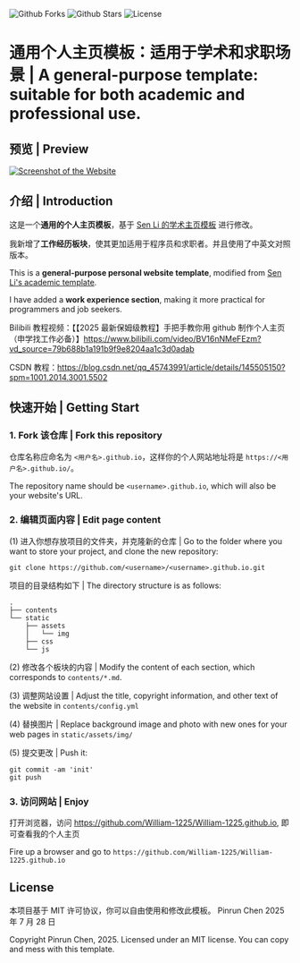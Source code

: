 ![Github Forks](https://img.shields.io/github/forks/Yixin0313/personal-homepage-template?style=flat)
![Github Stars](https://img.shields.io/github/stars/Yixin0313/personal-homepage-template?style=flat)
![License](https://img.shields.io/github/license/Yixin0313/personal-homepage-template)

# 通用个人主页模板：适用于学术和求职场景 | A general-purpose template: suitable for both academic and professional use.

## 预览 | Preview

[![Screenshot of the Website](https://raw.githubusercontent.com/Yixin0313/personal-homepage-template/main/screenshot_full.png)](https://yixin0313.github.io/personal-homepage-template/)

## 介绍 | Introduction

这是一个**通用的个人主页模板**，基于 [Sen Li 的学术主页模板](https://github.com/senli1073/senli1073.github.io) 进行修改。

我新增了**工作经历板块**，使其更加适用于程序员和求职者。并且使用了中英文对照版本。

This is a **general-purpose personal website template**, modified from [Sen Li's academic template](https://github.com/senli1073/senli1073.github.io).

I have added a **work experience section**, making it more practical for programmers and job seekers.

Bilibili 教程视频：【【2025 最新保姆级教程】手把手教你用 github 制作个人主页（申学找工作必备）】https://www.bilibili.com/video/BV16nNMeFEzm?vd_source=79b688b1a191b9f9e8204aa1c3d0adab

CSDN 教程：https://blog.csdn.net/qq_45743991/article/details/145505150?spm=1001.2014.3001.5502

## 快速开始 | Getting Start

### 1. Fork 该仓库 | Fork this repository

仓库名称应命名为 `<用户名>.github.io`，这样你的个人网站地址将是 `https://<用户名>.github.io/`。

The repository name should be `<username>.github.io`, which will also be your website's URL.

### 2. 编辑页面内容 | Edit page content

(1) 进入你想存放项目的文件夹，并克隆新的仓库 | Go to the folder where you want to store your project, and clone the new repository:

```
git clone https://github.com/<username>/<username>.github.io.git
```

项目的目录结构如下 | The directory structure is as follows:

```.
.
├── contents
└── static
    ├── assets
    │   └── img
    ├── css
    └── js
```

(2) 修改各个板块的内容 | Modify the content of each section, which corresponds to `contents/*.md`.

(3) 调整网站设置 | Adjust the title, copyright information, and other text of the website in `contents/config.yml`

(4) 替换图片 | Replace background image and photo with new ones for your web pages in `static/assets/img/`

(5) 提交更改 | Push it:

```
git commit -am 'init'
git push
```

### 3. 访问网站 | Enjoy

打开浏览器，访问 https://github.com/William-1225/William-1225.github.io, 即可查看我的个人主页

Fire up a browser and go to `https://github.com/William-1225/William-1225.github.io`

## License

本项目基于 MIT 许可协议，你可以自由使用和修改此模板。 Pinrun Chen 2025 年 7 月 28 日

Copyright Pinrun Chen, 2025. Licensed under an MIT license. You can copy and mess with this template.
